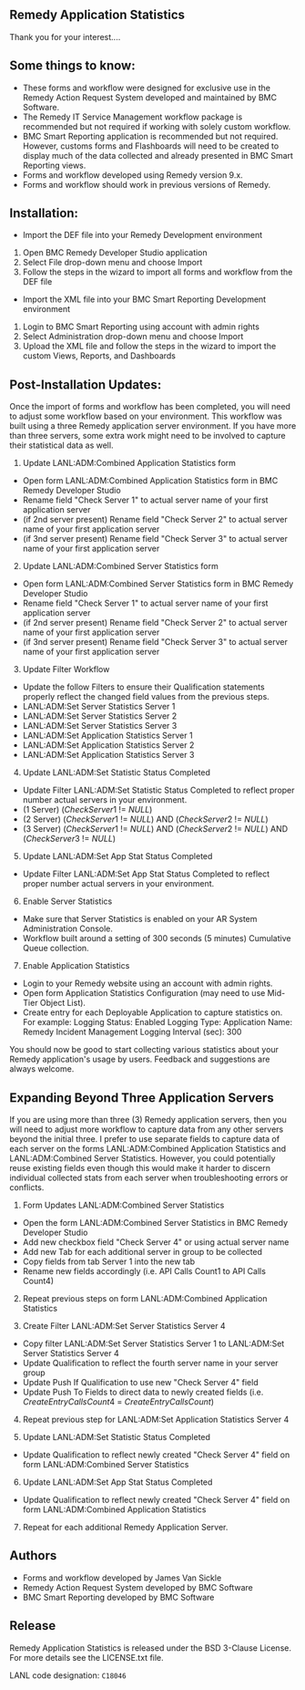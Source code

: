 Remedy Application Statistics
----------------

Thank you for your interest....

Some things to know:
----------------

- These forms and workflow were designed for exclusive use in the Remedy Action Request System developed and maintained by BMC Software.
- The Remedy IT Service Management workflow package is recommended but not required if working with solely custom workflow.
- BMC Smart Reporting application is recommended but not required. However, customs forms and Flashboards will need to be created to display much of the data collected and already presented in BMC Smart Reporting views.
- Forms and workflow developed using Remedy version 9.x.
- Forms and workflow should work in previous versions of Remedy.

Installation:
----------------

- Import the DEF file into your Remedy Development environment
1. Open BMC Remedy Developer Studio application
2. Select File drop-down menu and choose Import
3. Follow the steps in the wizard to import all forms and workflow from the DEF file

- Import the XML file into your BMC Smart Reporting Development environment
1. Login to BMC Smart Reporting using account with admin rights
2. Select Administration drop-down menu and choose Import
3. Upload the XML file and follow the steps in the wizard to import the custom Views, Reports, and Dashboards

Post-Installation Updates:
----------------

Once the import of forms and workflow has been completed, you will need to adjust some workflow based on your environment. This workflow was built using a three Remedy application server environment. If you have more than three servers, some extra work might need to be involved to capture their statistical data as well.

1. Update LANL:ADM:Combined Application Statistics form
- Open form LANL:ADM:Combined Application Statistics form in BMC Remedy Developer Studio
- Rename field "Check Server 1" to actual server name of your first application server
- (if 2nd server present) Rename field "Check Server 2" to actual server name of your first application server
- (if 3nd server present) Rename field "Check Server 3" to actual server name of your first application server

2. Update LANL:ADM:Combined Server Statistics form
- Open form LANL:ADM:Combined Server Statistics form in BMC Remedy Developer Studio
- Rename field "Check Server 1" to actual server name of your first application server
- (if 2nd server present) Rename field "Check Server 2" to actual server name of your first application server
- (if 3nd server present) Rename field "Check Server 3" to actual server name of your first application server

3. Update Filter Workflow
- Update the follow Filters to ensure their Qualification statements properly reflect the changed field values from the previous steps.
- LANL:ADM:Set Server Statistics Server 1
- LANL:ADM:Set Server Statistics Server 2
- LANL:ADM:Set Server Statistics Server 3
- LANL:ADM:Set Application Statistics Server 1
- LANL:ADM:Set Application Statistics Server 2
- LANL:ADM:Set Application Statistics Server 3

4. Update LANL:ADM:Set Statistic Status Completed
- Update Filter LANL:ADM:Set Statistic Status Completed to reflect proper number actual servers in your environment.
- (1 Server) ($Check Server 1$ != $NULL$)
- (2 Server) ($Check Server 1$ != $NULL$) AND ($Check Server 2$ != $NULL$)
- (3 Server) ($Check Server 1$ != $NULL$) AND ($Check Server 2$ != $NULL$) AND ($Check Server 3$ != $NULL$)

5. Update LANL:ADM:Set App Stat Status Completed
- Update Filter LANL:ADM:Set App Stat Status Completed to reflect proper number actual servers in your environment.

6. Enable Server Statistics
- Make sure that Server Statistics is enabled on your AR System Administration Console.
- Workflow built around a setting of 300 seconds (5 minutes) Cumulative Queue collection.

7. Enable Application Statistics
- Login to your Remedy website using an account with admin rights.
- Open form Application Statistics Configuration (may need to use Mid-Tier Object List).
- Create entry for each Deployable Application to capture statistics on. For example:
	Logging Status: Enabled
	Logging Type: Application
	Name: Remedy Incident Management
	Logging Interval (sec): 300

You should now be good to start collecting various statistics about your Remedy application's usage by users. Feedback and suggestions are always welcome.

Expanding Beyond Three Application Servers
----------------

If you are using more than three (3) Remedy application servers, then you will need to adjust more workflow to capture data from any other servers beyond the initial three. I prefer to use separate fields to capture data of each server on the forms LANL:ADM:Combined Application Statistics and LANL:ADM:Combined Server Statistics. However, you could potentially reuse existing fields even though this would make it harder to discern individual collected stats from each server when troubleshooting errors or conflicts.

1. Form Updates LANL:ADM:Combined Server Statistics
- Open the form LANL:ADM:Combined Server Statistics in BMC Remedy Developer Studio
- Add new checkbox field "Check Server 4" or using actual server name
- Add new Tab for each additional server in group to be collected
- Copy fields from tab Server 1 into the new tab
- Rename new fields accordingly (i.e. API Calls Count1 to API Calls Count4)

2. Repeat previous steps on form LANL:ADM:Combined Application Statistics

3. Create Filter LANL:ADM:Set Server Statistics Server 4
- Copy filter LANL:ADM:Set Server Statistics Server 1 to LANL:ADM:Set Server Statistics Server 4
- Update Qualification to reflect the fourth server name in your server group
- Update Push If Qualification to use new "Check Server 4" field
- Update Push To Fields to direct data to newly created fields (i.e. $Create Entry Calls Count4$ = $Create Entry Calls Count$)

4. Repeat previous step for LANL:ADM:Set Application Statistics Server 4

5. Update LANL:ADM:Set Statistic Status Completed
- Update Qualification to reflect newly created "Check Server 4" field on form LANL:ADM:Combined Server Statistics

6. Update LANL:ADM:Set App Stat Status Completed
- Update Qualification to reflect newly created "Check Server 4" field on form LANL:ADM:Combined Application Statistics

7. Repeat for each additional Remedy Application Server.

Authors
----------------
- Forms and workflow developed by James Van Sickle
- Remedy Action Request System developed by BMC Software
- BMC Smart Reporting developed by BMC Software

Release
----------------
Remedy Application Statistics is released under the BSD 3-Clause License. For more details see the
LICENSE.txt file.

LANL code designation: `C18046`
